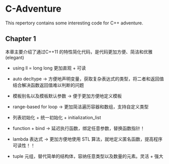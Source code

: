 # C-Adventure
This repertory contains some interesting code for C++ adventure.

## Chapter 1

本章主要介绍了通过C++11 的特性简化代码，是代码更加方便、简洁和优雅 (elegant)

- using ll = long long 更加直观 + 可读

- auto decltype -> 方便地声明变量，获取复杂表达式的类型，将二者和返回值结合解决函数返回值难以判断的问题
- 模板别名以及模板默认参数 -> 便于更加方便地定义模板
- range-based for loop -> 更加简洁遍历容器和数组，支持自定义类型
- 列表初始化 + 统一初始化 + initialization_list
- function + bind -> 延迟执行函数，绑定任意参数，替换函数指针！
- lambda 表达式 -> 更加方便地使用 STL 算法，就地定义匿名函数，提高程序可读性！！
- tuple 元组，替代简单的结构体，容纳任意类型以及数量的元素。灵活 + 强大
